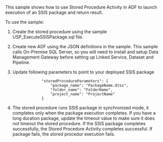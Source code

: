 This sample shows how to use Stored Procedure Activity in ADF to launch execution of an SSIS package and return result. 

To use the sample:
1. Create the stored procedure using the sample USP_ExecuteSSISPackage.sql file. 
2. Create new ADF using the JSON definitions in the sample. This sample calls On-Premise SQL Server, so you will need to install and setup Data Management Gateway before setting up Linked Service, Dataset and Pipeline. 
3. Update following parameters to point to your deployed SSIS package

                    "storedProcedureParameters": {
                        "package_name": "PackageName.dtsx",
                        "folder_name": "FolderName",
                        "project_name": "ProjectName"
                    }
4. The stored procedure runs SSIS package in synchronized mode, it completes only when the package execution completes. If you have a long duration package, update the timeout value to make sure it does not timeout the stored procedure. If the SSIS package completes successfully, the Stored Procedure Activity completes successful. If package fails, the stored procedur execution fails. 